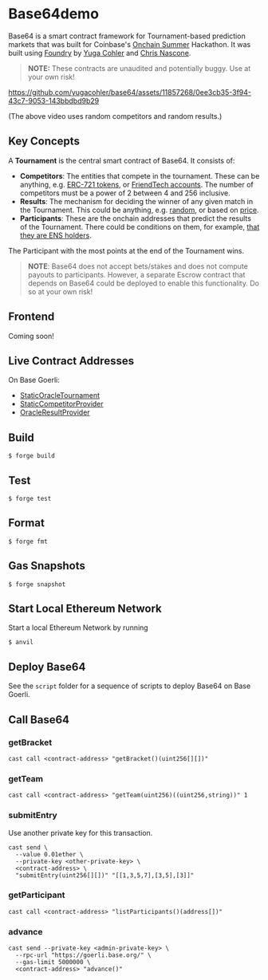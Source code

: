 # Base64demo

Base64 is a smart contract framework for Tournament-based prediction markets that was built for Coinbase's 
[Onchain Summer](https://www.onchainsummer.xyz) Hackathon. It was built using [Foundry](https://book.getfoundry.sh)
by [Yuga Cohler](https://github.com/yugacohler) and [Chris Nascone](https://github.com/cnasc).

> **NOTE:** These contracts are unaudited and potentially buggy. Use at your own risk!

https://github.com/yugacohler/base64/assets/11857268/0ee3cb35-3f94-43c7-9053-143bbdbd9b29

(The above video uses random competitors and random results.)

## Key Concepts
A **Tournament** is the central smart contract of Base64. It consists of:
- **Competitors**: The entities that compete in the tournament. These can be anything, e.g. [ERC-721 tokens](./src/competitors/ERC721CompetitorProvider.sol), or [FriendTech accounts](./src/competitors/FriendTechCompetitorProvider.sol). The number of 
competitors must be a power of 2 between 4 and 256 inclusive.
- **Results**: The mechanism for deciding the winner of any given match in the Tournament. This could be anything, e.g.
[random](./src/results/RandomResultProvider.sol), or based on [price](./src/results/FriendTechResultProvider.sol).
- **Participants**: These are the onchain addresses that predict the results of the Tournament. There could be
conditions on them, for example, [that they are ENS holders](./src/ens/ENS.sol).

The Participant with the most points at the end of the Tournament wins.

> **NOTE**: Base64 does not accept bets/stakes and does not compute payouts to participants. However, a separate Escrow contract
> that depends on Base64 could be deployed to enable this functionality. Do so at your own risk!

## Frontend 

Coming soon!

## Live Contract Addresses
On Base Goerli:

- [StaticOracleTournament](https://goerli.basescan.org/address/0xC09DF9Cb1A95835e49861e2a40711f7483978656)
- [StaticCompetitorProvider](https://goerli.basescan.org/address/0x50F809a2cEDEEBe99728d5Ca45CC15a39FE59ca3)
- [OracleResultProvider](https://goerli.basescan.org/address/0x6DE9cF0947a539Ac38CC7a8821955ED43715c305)

## Build

```shell
$ forge build
```

## Test

```shell
$ forge test
```

## Format

```shell
$ forge fmt
```

## Gas Snapshots

```shell
$ forge snapshot
```

## Start Local Ethereum Network
Start a local Ethereum Network by running

```shell
$ anvil
```

## Deploy Base64

See the `script` folder for a sequence of scripts to deploy Base64 on Base Goerli.

## Call Base64

### getBracket
```shell
cast call <contract-address> "getBracket()(uint256[][])"
```

### getTeam
```shell
cast call <contract-address> "getTeam(uint256)((uint256,string))" 1
```

### submitEntry
Use another private key for this transaction.
```shell
cast send \
  --value 0.01ether \
  --private-key <other-private-key> \
  <contract-address> \
  "submitEntry(uint256[][])" "[[1,3,5,7],[3,5],[3]]"
```

### getParticipant
```shell
cast call <contract-address> "listParticipants()(address[])"
```

### advance
```shell
cast send --private-key <admin-private-key> \
  --rpc-url "https://goerli.base.org/" \
  --gas-limit 5000000 \
  <contract-address> "advance()"
```
